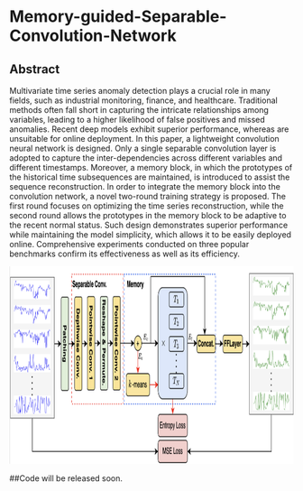 # Memory-guided-Separable-Convolution-Network

## Abstract
Multivariate time series anomaly detection plays a crucial role in many fields, such as industrial monitoring, finance, and healthcare. Traditional methods often fall short in capturing the intricate relationships among variables, leading to a higher likelihood of false positives and missed anomalies. Recent deep models exhibit superior performance, whereas are unsuitable for online deployment. In this paper, a lightweight convolution neural network is designed. Only a single separable convolution layer is adopted to capture the inter-dependencies across different variables and different timestamps. Moreover, a memory block, in which the prototypes of the historical time subsequences are maintained, is introduced to assist the sequence reconstruction. In order to integrate the memory block into the convolution network, a novel two-round training strategy is proposed. The first round focuses on optimizing the time series reconstruction, while the second round allows the prototypes in the memory block to be adaptive to the recent normal status. Such design demonstrates superior performance while maintaining the model simplicity, which allows it to be easily deployed online. Comprehensive experiments conducted on three popular benchmarks confirm its effectiveness as well as its efficiency.


<p align="center">
<img src="./figs/MSCN.png" height="350" alt="" align=center/>
</p>
##Code will be released soon.